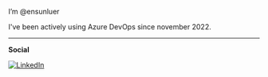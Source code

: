  I’m @ensunluer

I've been actively using Azure DevOps since november 2022.



-----------



**Social**

[![LinkedIn](https://img.shields.io/badge/LinkedIn-%230077B5.svg?logo=linkedin&logoColor=white)](https://www.linkedin.com/in/enes-%C3%BCnl%C3%BCer-2a7a0612b) 



